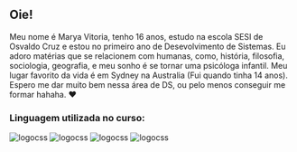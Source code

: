 ## Oie!
Meu nome é Marya Vitoria, tenho 16 anos, estudo na escola SESI de Osvaldo Cruz e estou no primeiro ano de Desevolvimento de Sistemas. Eu adoro matérias que se relacionem com humanas, como, história, filosofia, sociologia, geografia, e meu sonho é se tornar uma psicóloga infantil. Meu lugar favorito da vida é em Sydney na Australia (Fui quando tinha 14 anos). Espero me dar muito bem nessa área de DS, ou pelo menos conseguir me formar hahaha. ❤️

### Linguagem utilizada no curso:
![logocss](https://img.shields.io/badge/CSS3-1572B6?style=for-the-badge&logo=css3&logoColor=white)
![logocss](https://img.shields.io/badge/JavaScript-323330?style=for-the-badge&logo=javascript&logoColor=F7DF1E)
![logocss](https://img.shields.io/badge/json-5E5C5C?style=for-the-badge&logo=json&logoColor=white)
![logocss](https://img.shields.io/badge/Python-FFD43B?style=for-the-badge&logo=python&logoColor=blue)




